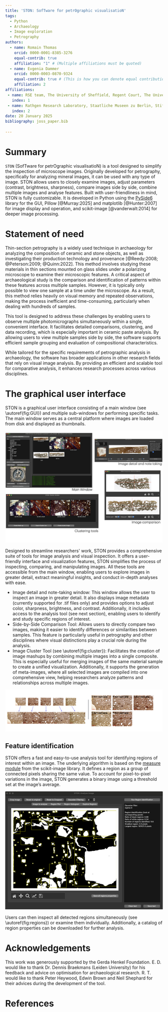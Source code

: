 ```yaml
---
title: 'STON: SofTware for petrOgraphic visualisatioN'
tags:
  - Python
  - Archaeology
  - Image exploration
  - Petrography
authors:
  - name: Romain Thomas
    orcid: 0000-0001-8385-3276
    equal-contrib: true
    affiliation: "1" # (Multiple affiliations must be quoted)
  - name: Evgenia Dammer
    orcid: 0000-0003-0870-9324
    equal-contrib: true # (This is how you can denote equal contributions between multiple authors)
    affiliation: 2
affiliations:
 - name: RSE team, The University of Sheffield, Regent Court, The University of Sheffield, 211 Portobello St, Sheffield S1 4DP 
   index: 1
 - name: Rathgen Research Laboratory, Staatliche Museen zu Berlin, Stiftung Preussischer Kulturbesitz, Schloßstrasse 1A, 14059 Berlin
   index: 2
date: 20 January 2025
bibliography: joss_paper.bib

---
```


# Summary

`STON` (SofTware for petrOgraphic visualisatioN) is a tool designed to simplify the inspection of microscope images. Originally developed for petrography, specifically for analyzing mineral images, it can be used with any type of image. STON allows users to closely examine images, adjust parameters (contrast, brightness, sharpness), compare images side by side, combine multiple images and analyse features.
Built with user-friendliness in mind, STON is fully customizable. It is developed in Python using the [PySide6](https://wiki.qt.io/Qt_for_Python) library for the GUI, Pillow [@Murray:2025] and matplotlib [@Hunter:2007] for image display and operation, and scikit-image [@vanderwalt:2014] for deeper image processing. 

# Statement of need

Thin-section petrography is a widely used technique in archaeology for analyzing the composition of ceramic and stone objects, as well as investigating their production technology and provenance [@Reedy:2008; @Peterson:2009; @Quinn:2022]. This method involves studying these materials in thin sections mounted on glass slides under a polarizing microscope to examine their microscopic features. A critical aspect of archaeological study is the comparison and identification of patterns within these features across multiple samples. However, it is typically only possible to view one sample at a time under the microscope. As a result, this method relies heavily on visual memory and repeated observations, making the process inefficient and time-consuming, particularly when dealing with hundreds of samples.

This tool is designed to address these challenges by enabling users to observe multiple photomicrographs simultaneously within a single, convenient interface. It facilitates detailed comparisons, clustering, and data recording, which is especially important in ceramic paste analysis. By allowing users to view multiple samples side by side, the software supports efficient sample grouping and evaluation of compositional characteristics.

While tailored for the specific requirements of petrographic analysis in archaeology, the software has broader applications in other research fields that rely on visual image analysis. By providing an efficient and scalable tool for comparative analysis, it enhances research processes across various disciplines.

# The graphical user interface

STON is a graphical user interface consisting of a main window (see \autoref{fig:GUI}) and multiple sub-windows for performing specific tasks. The main window serves as a central platform where images are loaded from disk and displayed as thumbnails.

![Main window of STON.\label{fig:GUI}](figures/all_GUI_corrected.png)


Designed to streamline researchers' work, STON provides a comprehensive suite of tools for image analysis and visual inspection.
It offers a user-friendly interface and visualization features, STON simplifies the process of inspecting, comparing, and manipulating images.
All these tools are accessible from the main window, enabling users to explore images in greater detail, extract meaningful insights, and conduct in-depth analyses with ease.

- Image detail and note-taking window: This window allows the user to inspect an image in greater detail. It also displays image metadata (currently supported for .tif files only) and provides options to adjust color, sharpness, brightness, and contrast. Additionally, it includes access to the analysis tool (see next section), enabling users to identify and study specific regions of interest.
- Side-by-Side Comparison Tool: Allows users to directly compare two images, making it easier to identify differences or similarities between samples. This feature is particularly useful in petrography and other disciplines where visual distinctions play a crucial role during the analysis.
- Image Cluster Tool (see \autoref{fig:cluster}): Facilitates the creation of image mashups by combining multiple images into a single composite. This is especially useful for merging images of the same material sample to create a unified visualization.
Additionally, it supports the generation of meta-images, where all selected images are compiled into one comprehensive view, helping researchers analyze patterns and relationships across multiple images.

![Image grouping. Mashup image (left): reconstruction of a complete sample; Meta-image (right): Cluster of images. \label{fig:cluster}](figures/cluster.png)

## Feature identification

STON offers a fast and easy-to-use analysis tool for identifying regions of interest within an image. The underlying algorithm is based on the [measure module](https://scikit-image.org/docs/stable/api/skimage.measure.html) from the scikit-image library. It defines a region as a group of connected pixels sharing the same value. To account for pixel-to-pixel variations in the image, STON generates a binary image using a threshold set at the image’s average. 

![Regions identification in STON's image analysis window. \label{fig:regions}](figures/allregions.png)

Users can then inspect all detected regions simultaneously (see \autoref{fig:regions}) or examine them individually. Additionally, a catalog of region properties can be downloaded for further analysis.

# Acknowledgements

This work was generously supported by the Gerda Henkel Foundation. E. D. would like to thank Dr. Dennis Braekmans (Leiden University) for his feedback and advice on optimisation for archaeological research. R. T. would like to thank Peter Heywood, Edwin Brown and Neil Shephard for their advices during the development of the tool.

# References
